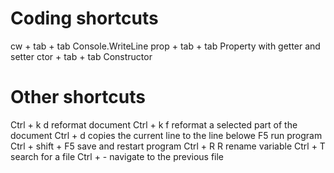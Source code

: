 
# Coding shortcuts
cw + tab + tab          Console.WriteLine
prop + tab + tab        Property with getter and setter
ctor + tab + tab        Constructor

# Other shortcuts
Ctrl + k  d             reformat document
Ctrl + k  f             reformat a selected part of the document
Ctrl + d                copies the current line to the line belowe
F5                      run program
Ctrl + shift + F5       save and restart program
Ctrl + R R              rename variable
Ctrl + T                search for a file
Ctrl + -                navigate to the previous file